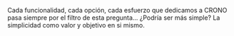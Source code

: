 ﻿---
UniqueId: hJdeIWGuUF
Title: "Todo debería ser tan simple como sea posible"
Url: blog/einstein.html
Date: 2016-06-20T00:00:00.0000000
Description: "Cada funcionalidad, cada opción, cada esfuerzo que dedicamos a CRONO pasa siempre por el filtro de esta pregunta... ¿Podría ser más simple?"
Image: einstein.jpeg
Id: 0

---
Cada funcionalidad, cada opción, cada esfuerzo que dedicamos a CRONO pasa siempre por el filtro de esta pregunta... ¿Podría ser más simple? La simplicidad como valor y objetivo en si mismo.